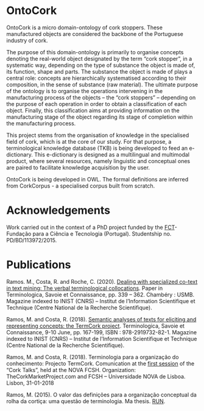 # OntoCork
OntoCork is a micro domain-ontology of cork stoppers. These manufactured objects are considered the backbone of the Portuguese industry of cork.

The purpose of this domain-ontology is primarily to organise concepts denoting the real-world object designated by the term “cork stopper”, in a systematic way, depending on the type of substance the object is made of, its function, shape and parts. The substance the object is made of plays a central role: concepts are hierarchically systematised according to their composition, in the sense of substance (raw material). The ultimate purpose of the ontology is to organise the operations intervening in the manufacturing process of the objects – the “cork stoppers” – depending on the purpose of each operation in order to obtain a classification of each object. Finally, this classification aims at providing information on the manufacturing stage of the object regarding its stage of completion within the manufacturing process. 

This project stems from the organisation of knowledge in the specialised field of cork, which is at the core of our study. For that purpose, a terminological knowledge database (TKB) is being developed to feed an e-dictionary. This e-dictionary is designed as a multilingual and multimodal product, where several resources, namely linguistic and conceptual ones are paired to facilitate knowledge acquisition by the user.

OntoCork is being developed in OWL. The formal definitions are inferred from CorkCorpus - a specialised corpus built from scratch.

# Acknowledgements
Work carried out in the context of a PhD project funded by the [FCT](https://www.fct.pt/)- Fundação para a Ciência e Tecnologia (Portugal). Studentship no. PD/BD/113972/2015.

# Publications
Ramos. M., Costa, R. and Roche, C. (2020). [Dealing with specialized co-text in text mining: The verbal terminological collocations](https://hal.archives-ouvertes.fr/hal-02140064). Paper in Terminologica, Savoie et Connaissance, pp. 339 – 362. Chambéry : USMB. Magazine indexed to INIST (CNRS) – Institut de l’Information Scientifique et Technique (Centre National de la Recherche Scientifique).

Ramos, M. and Costa, R. (2018). [Semantic analyses of texts for eliciting and representing concepts: the TermCork project](https://hal.archives-ouvertes.fr/hal-02140061). Terminologica, Savoie et Connaissance, 9-10 June, pp. 167-199, ISBN : 978-2919732-82-1. Magazine indexed to INIST (CNRS) – Institut de l’Information Scientifique et Technique (Centre National de la Recherche Scientifique).

Ramos, M. and Costa, R. (2018). Terminologia para a organização do conhecimento: Projecto TermCork. Comunication at the [first session](https://www.evensi.pt/cork-talks-fcsh-universidade-nova-lisboa/243574245) of the “Cork Talks”, held at the NOVA FCSH. Organization:  TheCorkMarketProject.com and FCSH – Universidade NOVA de Lisboa.
Lisbon, 31-01-2018

Ramos, M. (2015). O valor das definições para a organização conceptual da rolha da cortiça: uma questão de terminologia. Ma thesis. [RUN](https://run.unl.pt/handle/10362/19582).
